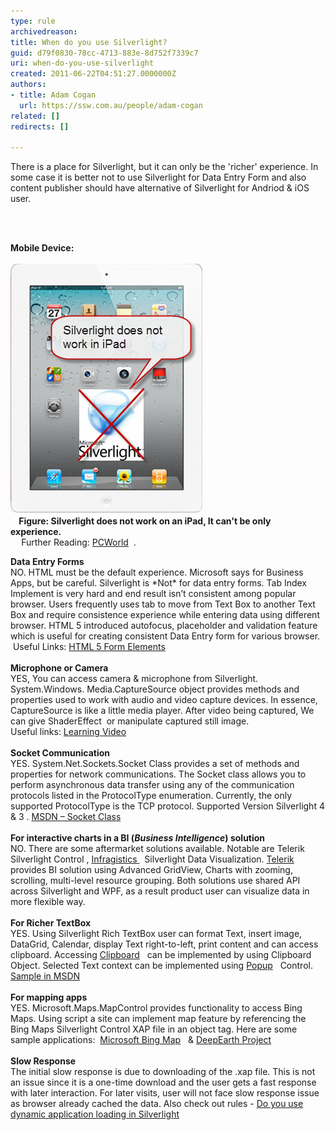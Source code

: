 ```yaml
---
type: rule
archivedreason: 
title: When do you use Silverlight?
guid: d79f0830-78cc-4713-883e-8d752f7339c7
uri: when-do-you-use-silverlight
created: 2011-06-22T04:51:27.0000000Z
authors:
- title: Adam Cogan
  url: https://ssw.com.au/people/adam-cogan
related: []
redirects: []

---
```



There is a place for Silverlight, but it can only be the 'richer' experience. In some case it is better not to use Silverlight for Data Entry Form and also content publisher should have alternative of Silverlight for Andriod & iOS user. 

<br><excerpt class='endintro'></excerpt><br>

  <p>
    <strong class="ms-rteThemeFontFace-1 ms-rteFontSize-2">Mobile Device: <br>
<br>
<img alt="Silverlight in iPad doesn't work" src="SilverlightInIPad.png" /><br>
    Figure: Silverlight does not work on an iPad, It can't be only experience. </strong> <strong class="ms-rteThemeFontFace-1 ms-rteFontSize-2"><br>
    </strong> <span class="ms-rteThemeFontFace-1 ms-rteFontSize-2"></span><span class="ms-rteThemeFontFace-1 ms-rteFontSize-2">Further Reading: </span><a class="ms-rteThemeFontFace-1 ms-rteFontSize-2" href="http://www.pcworld.com/article/193540/ipad_proves_that_apple_wants_to_kill_flash.html" target="_blank">PCWorld</a>  . </p>
<div style="text-align:left;"><strong>Data Entry Forms</strong></div>
<div style="text-align:left;">NO. HTML must be the default experience. Microsoft says for Business Apps, but be careful. Silverlight is *Not* for data entry forms. Tab Index Implement is very hard and end result isn’t consistent among popular browser. Users frequently uses tab to move from Text Box to another Text Box and require consistence experience while entering data using different browser. HTML 5 introduced autofocus, placeholder and validation feature which is useful for creating consistent Data Entry form for various browser.</div>
<div style="text-align:left;"> Useful Links: <a href="http://www.xoriant.com/blog/software-product-development/html5-series-part-3-html5-form-elements.html" target="_blank">HTML 5 Form Elements</a>  </div>
<div style="text-align:left;"> </div>
<div style="text-align:left;"><strong>Microphone or Camera </strong></div>
<div style="text-align:left;">YES, You can access camera & microphone from Silverlight. System.Windows. Media.CaptureSource object provides methods and properties used to work with audio and video capture devices. In essence, CaptureSource is like a little media player. After video being captured, We can give ShaderEffect  or manipulate captured still image. </div>
<div style="text-align:left;">Useful links: <a href="http://www.silverlight.net/learn/videos/silverlight-4-videos/access-web-camera-microphone/" target="_blank">Learning Video</a> </div>
<div style="text-align:left;"> </div>
<div style="text-align:left;"><strong>Socket Communication </strong></div>
<div style="text-align:left;">YES. System.Net.Sockets.Socket Class provides a set of methods and properties for network communications. The Socket class allows you to perform asynchronous data transfer using any of the communication protocols listed in the ProtocolType enumeration. Currently, the only supported ProtocolType is the TCP protocol. Supported Version Silverlight 4 & 3 . <a class="ms-rteCustom-External" href="http://msdn.microsoft.com/en-us/library/system.net.sockets.socket%28v=vs.95%29.aspx" target="_blank">MSDN – Socket Class</a>  </div>
<div style="text-align:left;"><strong></strong> </div>
<div style="text-align:left;">
<div><strong>For interactive charts in a BI (</strong><em><strong>Business Intelligence</strong></em><strong>) solution </strong></div>
<div>NO. There are some aftermarket solutions available. Notable are Telerik Silverlight Control , <a href="http://www.infragistics.com/dotnet/netadvantage/silverlight/data-visualization.aspx" target="_blank">Infragistics </a>  Silverlight Data Visualization. <a href="http://www.telerik.com/products/new-silverlight-controls.aspx" target="_blank">Telerik</a>   provides BI solution using Advanced GridView, Charts with zooming, scrolling, multi-level resource grouping. Both solutions use shared API across Silverlight and WPF, as a result product user can visualize data in more flexible way. </div>
<div> </div>
</div>
<div style="text-align:left;"><strong>For Richer TextBox</strong></div>
<div style="text-align:left;">YES. Using Silverlight Rich TextBox user can format Text, insert image, DataGrid, Calendar, display Text right-to-left, print content and can access clipboard. Accessing <a href="http://msdn.microsoft.com/en-us/library/system.windows.clipboard%28v=vs.95%29.aspx" target="_blank">Clipboard</a>   can be implemented by using Clipboard Object. Selected Text context can be implemented using <a href="http://msdn.microsoft.com/en-us/library/system.windows.controls.primitives.popup%28v=vs.95%29.aspx" target="_blank">Popup</a>   Control.  <a class="ms-rteCustom-External" href="http://msdn.microsoft.com/en-us/library/ff426926%28v=vs.95%29.aspx" target="_blank">Sample in MSDN</a>   </div>
<div style="text-align:left;"> </div>
<div style="text-align:left;"><strong>For mapping apps</strong></div>
<div style="text-align:left;">YES. Microsoft.Maps.MapControl provides functionality to access Bing Maps. Using script a site can implement map feature by referencing the Bing Maps Silverlight Control XAP file in an object tag. Here are some sample applications:  <a class="ms-rteCustom-External" href="http://www.microsoft.com/maps/isdk/silverlight/" target="_blank">Microsoft Bing Map</a>   & <a class="ms-rteCustom-External" href="http://deepearth.codeplex.com/" target="_blank">DeepEarth Project</a>  </div>
<div style="text-align:left;"> </div>
<div style="text-align:left;"><strong>Slow Response</strong></div>
<div style="text-align:left;">The initial slow response is due to downloading of the .xap file. This is not an issue since it is a one-time download and the user gets a fast response with later interaction. For later visits, user will not face slow response issue as browser already cached the data. Also check out rules - <a href="/Pages/Do-you-use-dynamic-application-loading-in-Silverlight.aspx" target="_blank">Do you use dynamic application loading in Silverlight</a>  </div>



